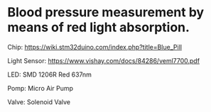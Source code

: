 # Blood pressure measurement by means of red light absorption.

Chip: https://wiki.stm32duino.com/index.php?title=Blue_Pill

Light Sensor: https://www.vishay.com/docs/84286/veml7700.pdf

LED: SMD 1206R Red 637nm

Pomp: Micro Air Pump

Valve: Solenoid Valve
